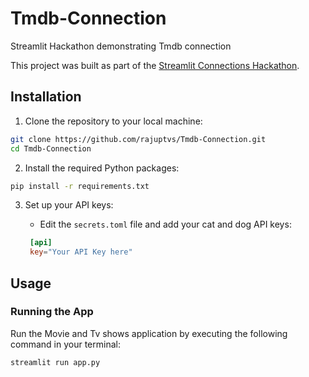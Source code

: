 # Tmdb-Connection
Streamlit Hackathon demonstrating Tmdb connection

This project was built as part of the [Streamlit Connections Hackathon](https://discuss.streamlit.io/t/connections-hackathon/47574).

## Installation

1. Clone the repository to your local machine:

```bash
git clone https://github.com/rajuptvs/Tmdb-Connection.git
cd Tmdb-Connection
```

2. Install the required Python packages:

```bash
pip install -r requirements.txt
```

3. Set up your API keys:
   
   - Edit the `secrets.toml` file and add your cat and dog API keys:

   ```toml
    [api]
    key="Your API Key here"
   ```

## Usage

### Running the App

Run the Movie and Tv shows application by executing the following command in your terminal:

```bash
streamlit run app.py
```
